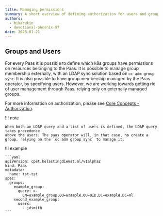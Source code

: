 ```yaml
---
title: Managing permissions
summary: A short overview of defining authorization for users and groups
authors:
  - hikarukin
  - devotional-phoenix-97
date: 2025-01-21
---
```


## Groups and Users

For every Paas it is possible to define which k8s groups have permissions on resources
belonging to the Paas. It is possible to manage group membership externally, with an LDAP sync solution based on `oc adm group sync`.
It is also possible to have group membership managed by the Paas operator, by specifying users. However, we are working towards getting rid of user management through Paas, relying only on externally managed groups.

For more information on authorization, please see [Core Concepts - Authorization](../overview/core_concepts/authorization.md).

!!! note

    When both an LDAP query and a list of users is defined, the LDAP query takes precedence
    above the users. The paas operator will, in that case, no create a group, relying on the `oc adm group sync` to manage it.

!!! example

    ```yaml
    apiVersion: cpet.belastingdienst.nl/v1alpha2
    kind: Paas
    metadata:
      name: tst-tst
    spec:
      groups:
        example_group:
          query: >-
            CN=example_group,OU=example,OU=UID,DC=example,DC=nl
        second_example_group:
          users:
            - jdsmith
    ```
